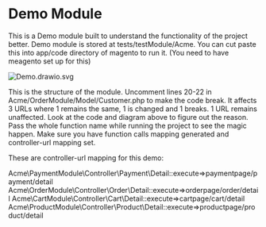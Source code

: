 # Demo Module
This is a Demo module built to understand the functionality of the project better. Demo module is stored at tests/testModule/Acme. You can cut paste this into app/code directory of magento to run it. (You need to have meagento set up for this)

![Demo.drawio.svg](https://prod-files-secure.s3.us-west-2.amazonaws.com/25a6bc0b-1c18-4d82-b275-0aaf39fe05f6/8f08002c-af64-44b2-b796-0470d4d61fbf/Demo.drawio.svg)

This is the structure of the module. Uncomment lines 20-22 in Acme/OrderModule/Model/Customer.php to make the code break. It affects 3 URLs where 1 remains the same, 1 is changed and 1 breaks. 1 URL remains unaffected. Look at the code and diagram above to figure out the reason. Pass the whole function name while running the project to see the magic happen. Make sure you have function calls mapping generated and controller-url mapping set.

These are controller-url mapping for this demo:

Acme\PaymentModule\Controller\Payment\Detail::execute=>paymentpage/payment/detail
Acme\OrderModule\Controller\Order\Detail::execute=>orderpage/order/detail
Acme\CartModule\Controller\Cart\Detail::execute=>cartpage/cart/detail
Acme\ProductModule\Controller\Product\Detail::execute=>productpage/product/detail